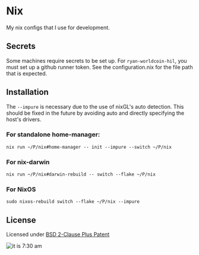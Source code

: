 # Nix
My nix configs that I use for development.

## Secrets

Some machines require secrets to be set up. For `ryan-worldcoin-hil`, you must
set up a github runner token. See the configuration.nix for the file path that
is expected.

## Installation
The `--impure` is necessary due to the use of nixGL's auto detection. This should be
fixed in the future by avoiding auto and directly specifying the host's drivers.

### For standalone home-manager:
```
nix run ~/P/nix#home-manager -- init --impure --switch ~/P/nix
```
### For nix-darwin
```
nix run ~/P/nix#darwin-rebuild -- switch --flake ~/P/nix
```
### For NixOS
```
sudo nixos-rebuild switch --flake ~/P/nix --impure
```

## License
Licensed under [BSD 2-Clause Plus Patent](LICENSE-BSD)

![it is 7:30 am](https://i.kym-cdn.com/photos/images/original/001/718/138/147.jpg)
